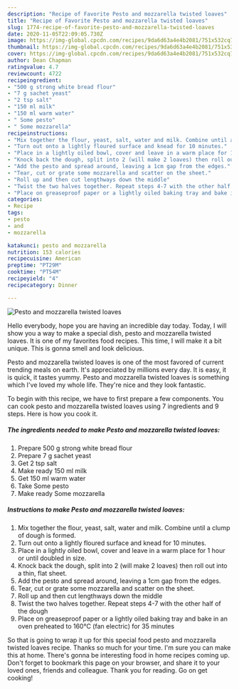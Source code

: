 ```yaml
---
description: "Recipe of Favorite Pesto and mozzarella twisted loaves"
title: "Recipe of Favorite Pesto and mozzarella twisted loaves"
slug: 1774-recipe-of-favorite-pesto-and-mozzarella-twisted-loaves
date: 2020-11-05T22:09:05.730Z
image: https://img-global.cpcdn.com/recipes/9da6d63a4e4b2081/751x532cq70/pesto-and-mozzarella-twisted-loaves-recipe-main-photo.jpg
thumbnail: https://img-global.cpcdn.com/recipes/9da6d63a4e4b2081/751x532cq70/pesto-and-mozzarella-twisted-loaves-recipe-main-photo.jpg
cover: https://img-global.cpcdn.com/recipes/9da6d63a4e4b2081/751x532cq70/pesto-and-mozzarella-twisted-loaves-recipe-main-photo.jpg
author: Dean Chapman
ratingvalue: 4.7
reviewcount: 4722
recipeingredient:
- "500 g strong white bread flour"
- "7 g sachet yeast"
- "2 tsp salt"
- "150 ml milk"
- "150 ml warm water"
- " Some pesto"
- " Some mozzarella"
recipeinstructions:
- "Mix together the flour, yeast, salt, water and milk. Combine until a clump of dough is formed."
- "Turn out onto a lightly floured surface and knead for 10 minutes."
- "Place in a lightly oiled bowl, cover and leave in a warm place for 1 hour or until doubled in size."
- "Knock back the dough, split into 2 (will make 2 loaves) then roll out into a thin, flat sheet."
- "Add the pesto and spread around, leaving a 1cm gap from the edges."
- "Tear, cut or grate some mozzarella and scatter on the sheet."
- "Roll up and then cut lengthways down the middle"
- "Twist the two halves together. Repeat steps 4-7 with the other half of the dough"
- "Place on greaseproof paper or a lightly oiled baking tray and bake in an oven preheated to 160°C (fan electric) for 35 minutes"
categories:
- Recipe
tags:
- pesto
- and
- mozzarella

katakunci: pesto and mozzarella 
nutrition: 153 calories
recipecuisine: American
preptime: "PT29M"
cooktime: "PT54M"
recipeyield: "4"
recipecategory: Dinner

---
```



![Pesto and mozzarella twisted loaves](https://img-global.cpcdn.com/recipes/9da6d63a4e4b2081/751x532cq70/pesto-and-mozzarella-twisted-loaves-recipe-main-photo.jpg)

Hello everybody, hope you are having an incredible day today. Today, I will show you a way to make a special dish, pesto and mozzarella twisted loaves. It is one of my favorites food recipes. This time, I will make it a bit unique. This is gonna smell and look delicious.



Pesto and mozzarella twisted loaves is one of the most favored of current trending meals on earth. It's appreciated by millions every day. It is easy, it is quick, it tastes yummy. Pesto and mozzarella twisted loaves is something which I've loved my whole life. They're nice and they look fantastic.


To begin with this recipe, we have to first prepare a few components. You can cook pesto and mozzarella twisted loaves using 7 ingredients and 9 steps. Here is how you cook it.

<!--inarticleads1-->

##### The ingredients needed to make Pesto and mozzarella twisted loaves:

1. Prepare 500 g strong white bread flour
1. Prepare 7 g sachet yeast
1. Get 2 tsp salt
1. Make ready 150 ml milk
1. Get 150 ml warm water
1. Take  Some pesto
1. Make ready  Some mozzarella




<!--inarticleads2-->

##### Instructions to make Pesto and mozzarella twisted loaves:

1. Mix together the flour, yeast, salt, water and milk. Combine until a clump of dough is formed.
1. Turn out onto a lightly floured surface and knead for 10 minutes.
1. Place in a lightly oiled bowl, cover and leave in a warm place for 1 hour or until doubled in size.
1. Knock back the dough, split into 2 (will make 2 loaves) then roll out into a thin, flat sheet.
1. Add the pesto and spread around, leaving a 1cm gap from the edges.
1. Tear, cut or grate some mozzarella and scatter on the sheet.
1. Roll up and then cut lengthways down the middle
1. Twist the two halves together. Repeat steps 4-7 with the other half of the dough
1. Place on greaseproof paper or a lightly oiled baking tray and bake in an oven preheated to 160°C (fan electric) for 35 minutes




So that is going to wrap it up for this special food pesto and mozzarella twisted loaves recipe. Thanks so much for your time. I'm sure you can make this at home. There's gonna be interesting food in home recipes coming up. Don't forget to bookmark this page on your browser, and share it to your loved ones, friends and colleague. Thank you for reading. Go on get cooking!
